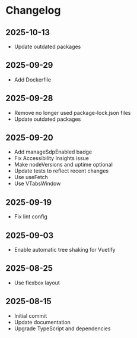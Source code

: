 # Changelog

## 2025-10-13

- Update outdated packages

## 2025-09-29

- Add Dockerfile

## 2025-09-28

- Remove no longer used package-lock.json files
- Update outdated packages

## 2025-09-20

- Add manageSdpEnabled badge
- Fix Accessibility Insights issue
- Make nodeVersions and uptime optional
- Update tests to reflect recent changes
- Use useFetch
- Use VTabsWindow

## 2025-09-19

- Fix lint config

## 2025-09-03

- Enable automatic tree shaking for Vuetify

## 2025-08-25

- Use flexbox layout

## 2025-08-15

- Initial commit
- Update documentation
- Upgrade TypeScript and dependencies
